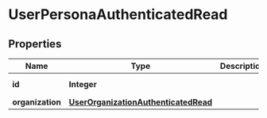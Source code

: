 

# UserPersonaAuthenticatedRead



## Properties

| Name | Type | Description | Notes |
|------------ | ------------- | ------------- | -------------|
|**id** | **Integer** |  |  [optional] [readonly] |
|**organization** | [**UserOrganizationAuthenticatedRead**](UserOrganizationAuthenticatedRead.md) |  |  [optional] |



